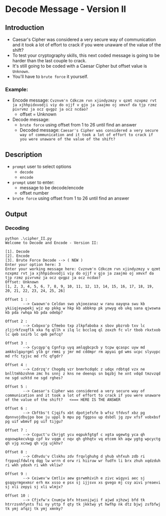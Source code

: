 # Decode Message - Version II

## Introduction
- Caesar's Cipher was considered a very secure way of communication and it took a lot of effort to crack if you were unaware of the value of the shift?
- To test your cryptography skills, this next coded message is going to be harder than the last couple to crack. 
- It's still going to be coded with a Caesar Cipher but offset value is `Unknown`. 
- You'll have to `brute force` it yourself.

### Example:
- Encode message: `Cvznvm'n Cdkczm rvn xjindyzmzy v qzmt nzxpmz rvt ja xjhhpidxvodji viy do ojjf v gjo ja zaajmo oj xmvxf da tjp rzmz pivrvmz ja ocz qvgpz ja ocz ncdao?`
    - offset = Unknown
- Decode message:
    - `brute force` using offset from 1 to 26 until find an answer
    - Decoded message: `Caesar's Cipher was considered a very secure way of communication and it took a lot of effort to crack if you were unaware of the value of the shift?`

## Description
- `prompt` user to select options
    - `decode`
    - `encode`
- `prompt` user to enter:
    - message to be decode/encode
    - offset number
- `brute force` using offset from 1 to 26 until find an answer


## Output
### Decoding
```
python .\cipher_II.py
Welcome to Decode and Encode - Version II:

[1]. Decode
[2]. Encode
[3]. Brute Force Decode --> ( NEW )
Enter your option here: 3
Enter your working message here: Cvznvm'n Cdkczm rvn xjindyzmzy v qzmt nzxpmz rvt ja xjhhpidxvodji viy do ojjf v gjo ja zaajmo oj xmvxf da tjp rzmz pivrvmz ja ocz qvgpz ja ocz ncdao?
Offset: Unknown
[1, 2, 3, 4, 5, 6, 7, 8, 9, 10, 11, 12, 13, 14, 15, 16, 17, 18, 19, 20, 21, 22, 23, 24, 25, 26]

Offset 1 :
        --> Cwaown'o Celdan swo ykjoezanaz w ranu oayqna swu kb ykiiqjeywpekj wjz ep pkkg w hkp kb abbknp pk ynwyg eb ukq sana qjwswna kb pda rwhqa kb pda odebp?

Offset 2 :
        --> Cxbpxo'p Cfmebo txp zlkpfaboba x sbov pbzrob txv lc zljjrkfzxqflk xka fq qllh x ilq lc bccloq ql zoxzh fc vlr tbob rkxtxob lc qeb sxirb lc qeb pefcq?

Offset 3 :
        --> Cycqyp'q Cgnfcp uyq amlqgbcpcb y tcpw qcaspc uyw md amkkslgayrgml ylb gr rmmi y jmr md cddmpr rm apyai gd wms ucpc slyuypc md rfc tyjsc md rfc qfgdr?

Offset 4 :
        --> Czdrzq'r Chogdq vzr bnmrhcdqdc z udqx rdbtqd vzx ne bnlltmhbzshnm zmc hs snnj z kns ne deenqs sn bqzbj he xnt vdqd tmzvzqd ne sgd uzktd ne sgd rghes?

Offset 5 :
        --> Caesar's Cipher was considered a very secure way of communication and it took a lot of effort to crack if you were unaware of the value of the shift?   <=== HERE IS THE ANSWER

Offset 6 :
        --> Cbftbs't Cjqifs xbt dpotjefsfe b wfsz tfdvsf xbz pg dpnnvojdbujpo boe ju uppl b mpu pg fggpsu up dsbdl jg zpv xfsf vobxbsf pg uif wbmvf pg uif tijgu?

Offset 7 :
        --> Ccguct'u Ckrjgt ycu eqpukfgtgf c xgta ugewtg yca qh eqoowpkecvkqp cpf kv vqqm c nqv qh ghhqtv vq etcem kh aqw ygtg wpcyctg qh vjg xcnwg qh vjg ujkhv?

Offset 8 :
        --> Cdhvdu'v Clskhu zdv frqvlghuhg d yhub vhfxuh zdb ri frppxqlfdwlrq dqg lw wrrn d orw ri hiiruw wr fudfn li brx zhuh xqdzduh ri wkh ydoxh ri wkh vkliw?

Offset 9 :
        --> Ceiwev'w Cmtliv aew gsrwmhivih e zivc wigyvi aec sj gsqqyrmgexmsr erh mx xsso e psx sj ijjsvx xs gvego mj csy aivi yreaevi sj xli zepyi sj xli wlmjx?

Offset 10 :
        --> Cfjxfw'x Cnumjw bfx htsxnijwji f ajwd xjhzwj bfd tk htrrzsnhfynts fsi ny yttp f qty tk jkktwy yt hwfhp nk dtz bjwj zsfbfwj tk ymj afqzj tk ymj xmnky?
```

